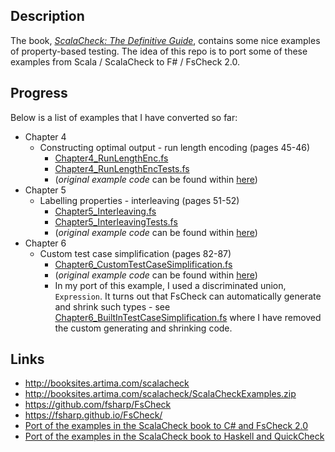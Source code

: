 
## Description

The book, [_ScalaCheck: The Definitive Guide_](http://www.artima.com/shop/scalacheck), contains some nice examples
of property-based testing. The idea of this repo is to port some of these
examples from Scala / ScalaCheck to F# / FsCheck 2.0.

## Progress

Below is a list of examples that I have converted so far:

* Chapter 4
    * Constructing optimal output - run length encoding (pages 45-46)
        * [Chapter4_RunLengthEnc.fs](https://github.com/taylorjg/ScalaCheckBookExamplesInFsCheckInFs/blob/master/ScalaCheckBookExamplesInFsCheckInFs/Chapter4_RunLengthEnc.fs)
        * [Chapter4_RunLengthEncTests.fs](https://github.com/taylorjg/ScalaCheckBookExamplesInFsCheckInFs/blob/master/ScalaCheckBookExamplesInFsCheckInFs/Chapter4_RunLengthEncTests.fs)
        * (_original example code_ can be found within [here](http://booksites.artima.com/scalacheck/examples/html/ch04.html#sec6))
* Chapter 5
    * Labelling properties - interleaving (pages 51-52)
        * [Chapter5_Interleaving.fs](https://github.com/taylorjg/ScalaCheckBookExamplesInFsCheckInFs/blob/master/ScalaCheckBookExamplesInFsCheckInFs/Chapter5_Interleaving.fs)
        * [Chapter5_InterleavingTests.fs](https://github.com/taylorjg/ScalaCheckBookExamplesInFsCheckInFs/blob/master/ScalaCheckBookExamplesInFsCheckInFs/Chapter5_InterleavingTests.fs)
        * (_original example code_ can be found within [here](http://booksites.artima.com/scalacheck/examples/html/ch05.html#sec1))
* Chapter 6
    * Custom test case simplification (pages 82-87)
        * [Chapter6_CustomTestCaseSimplification.fs](https://github.com/taylorjg/ScalaCheckBookExamplesInFsCheckInFs/blob/master/ScalaCheckBookExamplesInFsCheckInFs/Chapter6_CustomTestCaseSimplification.fs)
        * (_original example code_ can be found within [here](http://booksites.artima.com/scalacheck/examples/html/ch06.html#sec2))
        * In my port of this example, I used a discriminated union, `Expression`. It turns out that FsCheck can automatically generate and shrink such types - see [Chapter6_BuiltInTestCaseSimplification.fs](https://github.com/taylorjg/ScalaCheckBookExamplesInFsCheckInFs/blob/master/ScalaCheckBookExamplesInFsCheckInFs/Chapter6_BuiltInTestCaseSimplification.fs) where I have removed the custom generating and shrinking code.

## Links

* http://booksites.artima.com/scalacheck
* http://booksites.artima.com/scalacheck/ScalaCheckExamples.zip
* https://github.com/fsharp/FsCheck
* https://fsharp.github.io/FsCheck/
* [Port of the examples in the ScalaCheck book to C# and FsCheck 2.0](https://github.com/taylorjg/ScalaCheckBookExamplesInFsCheck2)
* [Port of the examples in the ScalaCheck book to Haskell and QuickCheck](https://github.com/taylorjg/ScalaCheckBookExamplesInQuickCheck)
